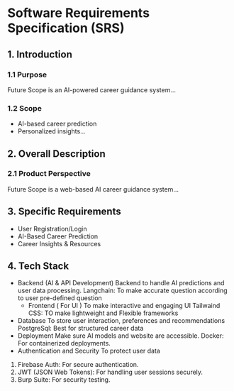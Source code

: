 # Software Requirements Specification (SRS)
## 1. Introduction
### 1.1 Purpose
Future Scope is an AI-powered career guidance system...

### 1.2 Scope
- AI-based career prediction
- Personalized insights...

## 2. Overall Description
### 2.1 Product Perspective
Future Scope is a web-based AI career guidance system...

## 3. Specific Requirements
- User Registration/Login
- AI-Based Career Prediction
- Career Insights & Resources
## 4. Tech Stack
- Backend (AI & API Development)
 Backend to handle AI predictions and user data processing.
Langchain: To make accurate question according to user pre-defined question
  - Frontend ( For UI )
  To make interactive and engaging UI
Tailwaind CSS: TO make lightweight and Flexible frameworks
- Database
To store user interaction, preferences and recommendations
PostgreSql: Best for structured career data
-  Deployment
     Make sure AI models and website are accessible.
     Docker: For containerized deployments.
-  Authentication and Security
  To protect user data
1) Firebase Auth: For secure authentication.
2) JWT (JSON Web Tokens): For handling user sessions securely.
3) Burp Suite: For security testing.

